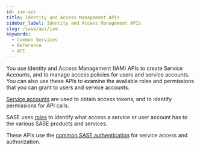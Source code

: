 ```yaml
---
id: iam-api
title: Identity and Access Management APIs
sidebar_label: Identity and Access Management APIs
slug: /sase/api/iam
keywords:
  - Common Services
  - Reference
  - API
---
```


You use Identity and Access Management (IAM) APIs to create Service Accounts, and to manage access policies
for users and service accounts. You can also use these APIs to examine the available roles and
permissions that you can grant to users and service accounts.

[Service accounts](/sase/docs/service-accounts) are used to obtain access tokens, and
to identify permissions for API calls.

SASE uses [roles](/sase/docs/roles) to identify what access a service or user account has
to the various SASE products and services.

These APIs use the [common SASE authentication](/sase/docs/getstarted) for service access and authorization.
